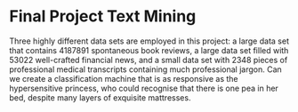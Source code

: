 # Final Project Text Mining 

Three highly different data sets are employed in this project: a large data set that contains 4187891 spontaneous book reviews, a large data set filled with 53022 well-crafted financial news, and a small data set with 2348 pieces of professional medical transcripts containing much professional jargon. Can we create a classification machine that is as responsive as the hypersensitive princess, who could recognise that there is one pea in her bed, despite many layers of exquisite mattresses. 
